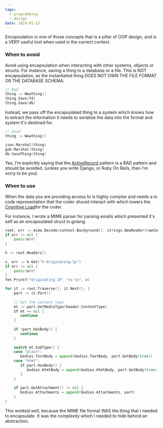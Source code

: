 ```yaml
---
tags:
  - programming
  - design
date: 2024-01-12
---
```


Encapsulation is one of those concepts that is a pillar of OOP design, and is a VERY useful tool when used in the correct context.

### When to avoid
Avoid using encapsulation when interacting with other systems, objects or structs. For instance, saving a thing to a database or a file. This is NOT encapsulation, as the instantiated thing DOES NOT OWN THE FILE FORMAT OR THE DATABASE SCHEMA.

```go
// Bad
thing := Newthing()
thing.Save(fd)
thing.Save(db)
```

Instead, we pass off the encapsulated thing to a system which knows how to extract the information it needs to serialize the data into the format and system it's destined for.

```go
// Good
thing := Newthing()

json.Marshal(thing)
gob.Marshal(thing)
db.SaveThing(thing)
```

Yes, I'm explicitly saying that the [ActiveRecord](https://en.wikipedia.org/wiki/Active_record_patternhttps://en.wikipedia.org/wiki/Active_record_pattern) pattern is a BAD pattern and should be avoided. (unless you write Django, or Ruby On Rails, then I'm sorry to be you)


### When to use
When the data you are providing access to is highly complex and needs a in code representation that the coder should interact with which lowers the [Cognitive Load](https://en.wikipedia.org/wiki/Cognitive_load)for the coder.

For instance, I wrote a MIME parser for parsing emails which presented it's self as an encapsulated struct in golang.

```go
root, err := mime.Decode(context.Background(), strings.NewReader(rawContent))  
if err != nil {  
    panic(err)  
}  
  
h := root.Headers()  
  
v, err := h.Get("X-Originating-Ip")  
if err != nil {  
    panic(err)  
}  
fmt.Printf("Originating IP: '%s'\n", v)

for it := root.Traverse(); it.Next(); {  
    part := it.Part()  
  
    // Get the content type  
    mt := part.GetMediaType(header.ContentType)  
    if mt == nil {  
       continue  
    }  
  
    if !part.HasBody() {  
       continue  
    }  
  
    switch mt.SubType() {  
    case "plain":  
       bodies.TextBody = append(bodies.TextBody, part.GetBody(true))  
    case "html":  
       if part.HasBody() {  
          bodies.HtmlBody = append(bodies.HtmlBody, part.GetBody(true))  
       }  
    }  
  
    if part.GetAttachment() != nil {  
       bodies.Attachments = append(bodies.Attachments, part)  
    }  
}
```

This worked well, because the MIME file format WAS the thing that I needed to encapsulate. It was the complexity which I needed to hide behind an abstraction.